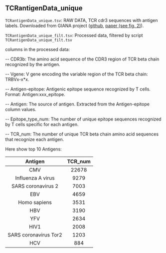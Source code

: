 ## TCRantigenData_unique

`TCRantigenData_unique.tsv`: RAW DATA, TCR cdr3 sequences with antigen labels. Downloaded from GIANA project ([github](https://github.com/s175573/GIANA/blob/master/data/), [paper (see fig. 2)](https://www.nature.com/articles/s41467-021-25006-7)).

`TCRantigenData_unique_filt.tsv`: Processed data, filtered by script  `TCRantigenData_unique_filt.tsv`

columns in the processed data:

-- CDR3b:
The amino acid sequence of the CDR3 region of TCR beta chain recognized by the antigen.

-- Vgene:
V gene encoding the variable region of the TCR beta chain: TRBVx-x*x.

-- Antigen-epitope:
Antigenic epitope sequence recognized by T cells. Format: Antigen:xxx_epitope.

-- Antigen:
The source of antigen. Extracted from the Antigen-epitope column values.

-- Epitope_type_num:
The number of unique epitope sequences recognized by T cells specific for each antigen.

-- TCR_num:
The number of unique TCR beta chain amino acid sequences that recognize each antigen.

Here show top 10 Antigens:

| Antigen | TCR_num |  
|:-:|:-:|  
| CMV      | 22678  |
| Influenza A virus | 9279 | 
| SARS coronavirus 2| 7003|
| EBV| 4659|
|Homo sapiens| 3531|
| HBV| 3190|
|YFV| 2634|
| HIV1| 2008 |
|SARS coronavirus Tor2 |1203|
| HCV| 884|
```
